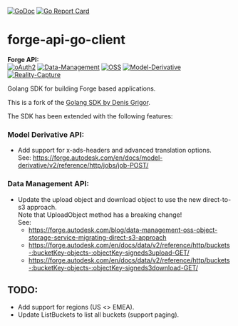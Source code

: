 [![GoDoc](https://godoc.org/github.com/woweh/forge-api-go-client?status.svg)](https://godoc.org/github.com/woweh/forge-api-go-client)
[![Go Report Card](https://goreportcard.com/badge/github.com/woweh/forge-api-go-client)](https://goreportcard.com/report/github.com/woweh/forge-api-go-client)

# forge-api-go-client


**Forge API:**  
[![oAuth2](https://img.shields.io/badge/oAuth2-v2-green.svg)](http://developer-autodesk.github.io/)
[![Data-Management](https://img.shields.io/badge/Data%20Management-v1-green.svg)](http://autodesk-forge.github.io/)
[![OSS](https://img.shields.io/badge/OSS-v2-green.svg)](http://autodesk-forge.github.io/)
[![Model-Derivative](https://img.shields.io/badge/Model%20Derivative-v2-green.svg)](http://autodesk-forge.github.io/)
[![Reality-Capture](https://img.shields.io/badge/Reality%20Capture-v1-green.svg)](http://developer-autodesk.github.io/)


Golang SDK for building Forge based applications.

This is a fork of the [Golang SDK by Denis Grigor](https://github.com/apprentice3d/forge-api-go-client).

The SDK has been extended with the following features:

### Model Derivative API:
- Add support for x-ads-headers and advanced translation options.  
  See: https://forge.autodesk.com/en/docs/model-derivative/v2/reference/http/jobs/job-POST/

### Data Management API:
- Update the upload object and download object to use the new direct-to-s3 approach.  
  Note that UploadObject method has a breaking change!  
  See:
  - https://forge.autodesk.com/blog/data-management-oss-object-storage-service-migrating-direct-s3-approach  
  - https://forge.autodesk.com/en/docs/data/v2/reference/http/buckets-:bucketKey-objects-:objectKey-signeds3upload-GET/
  - https://forge.autodesk.com/en/docs/data/v2/reference/http/buckets-:bucketKey-objects-:objectKey-signeds3download-GET/

## TODO:
- Add support for regions (US <> EMEA).
- Update ListBuckets to list all buckets (support paging).